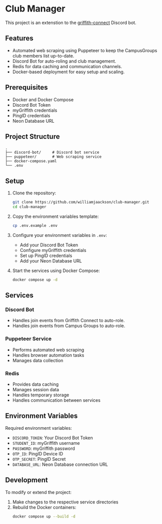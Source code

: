 # Club Manager

This project is an extenstion to the [griffith-connect](https://github.com/williamjaackson/griffith-connect) Discord bot.

## Features

- Automated web scraping using Puppeteer to keep the CampusGroups club members list up-to-date.
- Discord Bot for auto-roling and club management.
- Redis for data caching and communication channels.
- Docker-based deployment for easy setup and scaling.

## Prerequisites

- Docker and Docker Compose
- Discord Bot Token
- myGriffith credentials
- PingID credentials
- Neon Database URL

## Project Structure

```
.
├── discord-bot/     # Discord bot service
├── puppeteer/       # Web scraping service
├── docker-compose.yaml
└── .env
```

## Setup

1. Clone the repository:

   ```bash
   git clone https://github.com/williamjaackson/club-manager.git
   cd club-manager
   ```

2. Copy the environment variables template:

   ```bash
   cp .env.example .env
   ```

3. Configure your environment variables in `.env`:

   - Add your Discord Bot Token
   - Configure myGriffith credentials
   - Set up PingID credentials
   - Add your Neon Database URL

4. Start the services using Docker Compose:
   ```bash
   docker compose up -d
   ```

## Services

### Discord Bot

- Handles join events from Griffith Connect to auto-role.
- Handles join events from Campus Groups to auto-role.

### Puppeteer Service

- Performs automated web scraping
- Handles browser automation tasks
- Manages data collection

### Redis

- Provides data caching
- Manages session data
- Handles temporary storage
- Handles communication between services

## Environment Variables

Required environment variables:

- `DISCORD_TOKEN`: Your Discord Bot Token
- `STUDENT_ID`: myGriffith username
- `PASSWORD`: myGriffith password
- `OTP_ID`: PingID Device ID
- `OTP_SECRET`: PingID Secret
- `DATABASE_URL`: Neon Database connection URL

## Development

To modify or extend the project:

1. Make changes to the respective service directories
2. Rebuild the Docker containers:
   ```bash
   docker compose up --build -d
   ```
